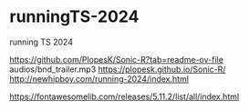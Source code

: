 # runningTS-2024

running TS 2024

https://github.com/PlopesK/Sonic-R?tab=readme-ov-file
audios/bnd_trailer.mp3
https://plopesk.github.io/Sonic-R/
http://newhipboy.com/running-2024/index.html

https://fontawesomelib.com/releases/5.11.2/list/all/index.html
